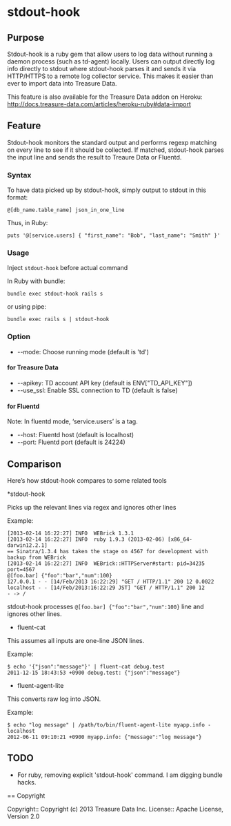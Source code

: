 # stdout-hook

## Purpose

Stdout-hook is a ruby gem that allow users to log data without running a daemon process (such as td-agent) locally. Users can output directly log info directly to stdout where stdout-hook parses it and sends it via HTTP/HTTPS to a remote log collector service. This makes it easier than ever to import data into Treasure Data.

This feature is also available for the Treasure Data addon on Heroku: 
http://docs.treasure-data.com/articles/heroku-ruby#data-import

## Feature

Stdout-hook monitors the standard output and performs regexp matching on every line to see if it should be collected. If matched, stdout-hook parses the input line and sends the result to Treaure Data or Fluentd.

### Syntax

To have data picked up by stdout-hook, simply output to stdout in this format:

`@[db_name.table_name] json_in_one_line`

Thus, in Ruby:

`puts '@[service.users] { "first_name": "Bob", "last_name": "Smith" }'`

### Usage

Inject `stdout-hook` before actual command

In Ruby with bundle:

`bundle exec stdout-hook rails s`

or using pipe:

`bundle exec rails s | stdout-hook`


### Option

* --mode: Choose running mode (default is 'td')

#### for Treasure Data

* --apikey: TD account API key (default is ENV["TD_API_KEY"])
* --use_ssl: Enable SSL connection to TD (default is false)

#### for Fluentd

Note: In fluentd mode, ‘service.users’ is a tag.

* --host: Fluentd host (default is localhost)
* --port: Fluentd port (default is 24224)

## Comparison

Here’s how stdout-hook compares to some related tools

*stdout-hook

Picks up the relevant lines via regex and ignores other lines

Example:

```
[2013-02-14 16:22:27] INFO  WEBrick 1.3.1
[2013-02-14 16:22:27] INFO  ruby 1.9.3 (2013-02-06) [x86_64-darwin12.2.1]
== Sinatra/1.3.4 has taken the stage on 4567 for development with backup from WEBrick
[2013-02-14 16:22:27] INFO  WEBrick::HTTPServer#start: pid=34235 port=4567
@[foo.bar] {"foo":"bar","num":100}
127.0.0.1 - - [14/Feb/2013 16:22:29] "GET / HTTP/1.1" 200 12 0.0022
localhost - - [14/Feb/2013:16:22:29 JST] "GET / HTTP/1.1" 200 12
- -> /
```

stdout-hook processes `@[foo.bar] {"foo":"bar","num":100}` line and ignores other lines.

* fluent-cat

This assumes all inputs are one-line JSON lines.

Example:

```
$ echo '{"json":"message"}' | fluent-cat debug.test
2011-12-15 18:43:53 +0900 debug.test: {"json":"message"}
```

* fluent-agent-lite

This converts raw log into JSON.

Example:

```
$ echo "log message" | /path/to/bin/fluent-agent-lite myapp.info - localhost
2012-06-11 09:10:21 +0900 myapp.info: {"message":"log message"}
```

## TODO

* For ruby, removing explicit 'stdout-hook' command.
I am digging bundle hacks.

== Copyright

Copyright:: Copyright (c) 2013 Treasure Data Inc.
License::   Apache License, Version 2.0
